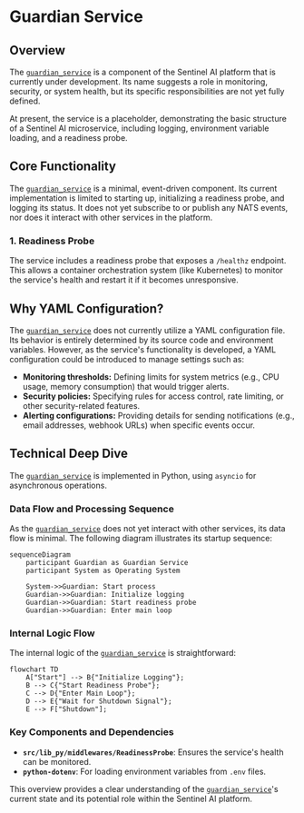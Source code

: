 # Guardian Service

## Overview

The [`guardian_service`](./guardian.md) is a component of the Sentinel AI platform that is currently under development. Its name suggests a role in monitoring, security, or system health, but its specific responsibilities are not yet fully defined.

At present, the service is a placeholder, demonstrating the basic structure of a Sentinel AI microservice, including logging, environment variable loading, and a readiness probe.

## Core Functionality

The [`guardian_service`](./guardian.md) is a minimal, event-driven component. Its current implementation is limited to starting up, initializing a readiness probe, and logging its status. It does not yet subscribe to or publish any NATS events, nor does it interact with other services in the platform.

### 1. Readiness Probe

The service includes a readiness probe that exposes a `/healthz` endpoint. This allows a container orchestration system (like Kubernetes) to monitor the service's health and restart it if it becomes unresponsive.

## Why YAML Configuration?

The [`guardian_service`](./guardian.md) does not currently utilize a YAML configuration file. Its behavior is entirely determined by its source code and environment variables. However, as the service's functionality is developed, a YAML configuration could be introduced to manage settings such as:

*   **Monitoring thresholds:** Defining limits for system metrics (e.g., CPU usage, memory consumption) that would trigger alerts.
*   **Security policies:** Specifying rules for access control, rate limiting, or other security-related features.
*   **Alerting configurations:** Providing details for sending notifications (e.g., email addresses, webhook URLs) when specific events occur.

## Technical Deep Dive

The [`guardian_service`](./guardian.md) is implemented in Python, using `asyncio` for asynchronous operations.

### Data Flow and Processing Sequence

As the [`guardian_service`](./guardian.md) does not yet interact with other services, its data flow is minimal. The following diagram illustrates its startup sequence:

```mermaid
sequenceDiagram
    participant Guardian as Guardian Service
    participant System as Operating System

    System->>Guardian: Start process
    Guardian->>Guardian: Initialize logging
    Guardian->>Guardian: Start readiness probe
    Guardian->>Guardian: Enter main loop
```

### Internal Logic Flow

The internal logic of the [`guardian_service`](./guardian.md) is straightforward:

```mermaid
flowchart TD
    A["Start"] --> B{"Initialize Logging"};
    B --> C{"Start Readiness Probe"};
    C --> D{"Enter Main Loop"};
    D --> E{"Wait for Shutdown Signal"};
    E --> F["Shutdown"];
```

### Key Components and Dependencies

*   **`src/lib_py/middlewares/ReadinessProbe`**: Ensures the service's health can be monitored.
*   **`python-dotenv`**: For loading environment variables from `.env` files.

This overview provides a clear understanding of the [`guardian_service`](./guardian.md)'s current state and its potential role within the Sentinel AI platform.
